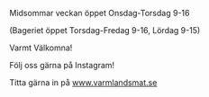 
Midsommar veckan öppet Onsdag-Torsdag 9-16

(Bageriet öppet Torsdag-Fredag 9-16,
Lördag 9-15)

Varmt Välkomna!

Följ oss gärna på Instagram!

Titta gärna in på www.varmlandsmat.se

